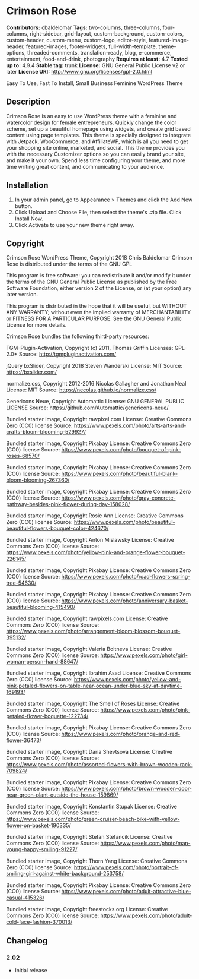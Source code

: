 # Crimson Rose #

**Contributors:** cbaldelomar
**Tags:** two-columns, three-columns, four-columns, right-sidebar, grid-layout, custom-background, custom-colors, custom-header, custom-menu, custom-logo, editor-style, featured-image-header, featured-images, footer-widgets, full-width-template, theme-options, threaded-comments, translation-ready, blog, e-commerce, entertainment, food-and-drink, photography
**Requires at least:** 4.7
**Tested up to:** 4.9.4
**Stable tag:** trunk
**License:** GNU General Public License v2 or later
**License URI:** http://www.gnu.org/licenses/gpl-2.0.html

Easy To Use, Fast To Install, Small Business Feminine WordPress Theme

## Description ##

Crimson Rose is an easy to use WordPress theme with a feminine and watercolor design for female entrepreneurs. Quickly change the color scheme, set up a beautiful homepage using widgets, and create grid based content using page templates. This theme is specially designed to integrate with Jetpack, WooCommerce, and AffiliateWP, which is all you need to get your shopping site online, marketed, and social. This theme provides you with the necessary Customizer options so you can easily brand your site, and make it your own. Spend less time configuring your theme, and more time writing great content, and communicating to your audience.

## Installation ##

1. In your admin panel, go to Appearance > Themes and click the Add New button.
2. Click Upload and Choose File, then select the theme's .zip file. Click Install Now.
3. Click Activate to use your new theme right away.

## Copyright ##

Crimson Rose WordPress Theme, Copyright 2018 Chris Baldelomar
Crimson Rose is distributed under the terms of the GNU GPL

This program is free software: you can redistribute it and/or modify
it under the terms of the GNU General Public License as published by
the Free Software Foundation, either version 2 of the License, or
(at your option) any later version.

This program is distributed in the hope that it will be useful,
but WITHOUT ANY WARRANTY; without even the implied warranty of
MERCHANTABILITY or FITNESS FOR A PARTICULAR PURPOSE. See the
GNU General Public License for more details.

Crimson Rose bundles the following third-party resources:

TGM-Plugin-Activation, Copyright (c) 2011, Thomas Griffin
Licenses: GPL-2.0+
Source: http://tgmpluginactivation.com/

jQuery bxSlider, Copyright 2018 Steven Wanderski
License: MIT
Source: https://bxslider.com/

normalize.css, Copyright 2012-2016 Nicolas Gallagher and Jonathan Neal
License: MIT
Source: https://necolas.github.io/normalize.css/

Genericons Neue, Copyright Automattic
License: GNU GENERAL PUBLIC LICENSE
Source: https://github.com/Automattic/genericons-neue/

Bundled starter image, Copyright rawpixel.com
License: Creative Commons Zero (CC0) license
Source: https://www.pexels.com/photo/arts-arts-and-crafts-bloom-blooming-529927/

Bundled starter image, Copyright Pixabay
License: Creative Commons Zero (CC0) license
Source: https://www.pexels.com/photo/bouquet-of-pink-roses-68570/

Bundled starter image, Copyright Pixabay
License: Creative Commons Zero (CC0) license
Source: https://www.pexels.com/photo/beautiful-blank-bloom-blooming-267360/

Bundled starter image, Copyright Pixabay
License: Creative Commons Zero (CC0) license
Source: https://www.pexels.com/photo/gray-concrete-pathway-besides-pink-flower-during-day-158028/

Bundled starter image, Copyright Rosie Ann
License: Creative Commons Zero (CC0) license
Source: https://www.pexels.com/photo/beautiful-beautiful-flowers-bouquet-color-424670/

Bundled starter image, Copyright Anton Mislawsky
License: Creative Commons Zero (CC0) license
Source: https://www.pexels.com/photo/yellow-pink-and-orange-flower-bouquet-226145/

Bundled starter image, Copyright Pixabay
License: Creative Commons Zero (CC0) license
Source: https://www.pexels.com/photo/road-flowers-spring-tree-54630/

Bundled starter image, Copyright Pixabay
License: Creative Commons Zero (CC0) license
Source: https://www.pexels.com/photo/anniversary-basket-beautiful-blooming-415490/

Bundled starter image, Copyright rawpixels.com
License: Creative Commons Zero (CC0) license
Source: https://www.pexels.com/photo/arrangement-bloom-blossom-bouquet-395132/

Bundled starter image, Copyright Valeria Boltneva
License: Creative Commons Zero (CC0) license
Source: https://www.pexels.com/photo/girl-woman-person-hand-88647/

Bundled starter image, Copyright Ibrahim Asad
License: Creative Commons Zero (CC0) license
Source: https://www.pexels.com/photo/yellow-and-pink-petaled-flowers-on-table-near-ocean-under-blue-sky-at-daytime-169193/

Bundled starter image, Copyright The Smell of Roses
License: Creative Commons Zero (CC0) license
Source: https://www.pexels.com/photo/pink-petaled-flower-boquette-122734/

Bundled starter image, Copyright Pixabay
License: Creative Commons Zero (CC0) license
Source: https://www.pexels.com/photo/orange-and-red-flower-36473/

Bundled starter image, Copyright Daria Shevtsova
License: Creative Commons Zero (CC0) license
Source: https://www.pexels.com/photo/assorted-flowers-with-brown-wooden-rack-709824/

Bundled starter image, Copyright Pixabay
License: Creative Commons Zero (CC0) license
Source: https://www.pexels.com/photo/brown-wooden-door-near-green-plant-outside-the-house-159869/

Bundled starter image, Copyright Konstantin Stupak
License: Creative Commons Zero (CC0) license
Source: https://www.pexels.com/photo/green-cruiser-beach-bike-with-yellow-flower-on-basket-190335/

Bundled starter image, Copyright Stefan Stefancik
License: Creative Commons Zero (CC0) license
Source: https://www.pexels.com/photo/man-young-happy-smiling-91227/

Bundled starter image, Copyright Thorn Yang
License: Creative Commons Zero (CC0) license
Source: https://www.pexels.com/photo/portrait-of-smiling-girl-against-white-background-253758/

Bundled starter image, Copyright Pixabay
License: Creative Commons Zero (CC0) license
Source: https://www.pexels.com/photo/adult-attractive-blue-casual-415326/

Bundled starter image, Copyright freestocks.org
License: Creative Commons Zero (CC0) license
Source: https://www.pexels.com/photo/adult-cold-face-fashion-370013/

## Changelog ##

### 2.02 ###

* Initial release



